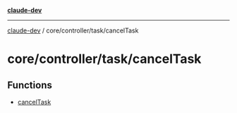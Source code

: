 [**claude-dev**](../../../../README.md)

***

[claude-dev](../../../../README.md) / core/controller/task/cancelTask

# core/controller/task/cancelTask

## Functions

- [cancelTask](functions/cancelTask.md)
